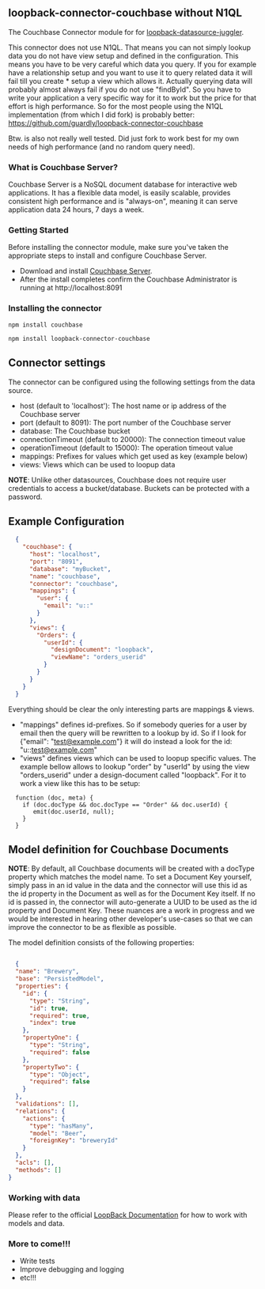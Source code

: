 
## loopback-connector-couchbase without N1QL

The Couchbase Connector module for for [loopback-datasource-juggler](http://docs.strongloop.com/loopback-datasource-juggler/).

This connector does not use N1QL. That means you can not simply lookup data you do not have view setup and defined in the configuration. This means you have to be very careful which data you query. If you for example have a relationship setup and you want to use it to query related data it will fail till you create * setup a view which allows it. Actually querying data will probably almost always fail if you do not use "findById". So you have to write your application a very specific way for it to work but the price for that effort is high performance. So for the most people using the N1QL implementation (from which I did fork) is probably better: https://github.com/guardly/loopback-connector-couchbase

Btw. is also not really well tested. Did just fork to work best for my own needs of high performance (and no random query need).

### What is Couchbase Server?
Couchbase Server is a NoSQL document database for interactive web applications. It has a flexible data model, is easily scalable, provides consistent high performance and is "always-on", meaning it can serve application data 24 hours, 7 days a week.


### Getting Started
Before installing the connector module, make sure you've taken the appropriate steps to install and configure Couchbase Server.

* Download and install [Couchbase Server](http://www.couchbase.com/nosql-databases/downloads).
* After the install completes confirm the Couchbase Administrator is running at http://localhost:8091


### Installing the connector
```npm install couchbase```

```npm install loopback-connector-couchbase```


## Connector settings

The connector can be configured using the following settings from the data source.
* host  (default to 'localhost'): The host name or ip address of the Couchbase server
* port (default to 8091): The port number of the Couchbase server
* database: The Couchbase bucket
* connectionTimeout (default to 20000): The connection timeout value
* operationTimeout (default to 15000): The operation timeout value
* mappings: Prefixes for values which get used as key (example below)
* views: Views which can be used to loopup data

**NOTE**: Unlike other datasources, Couchbase does not require user credentials to access a bucket/database.  Buckets can be protected with a password.


## Example Configuration

```json
  {
    "couchbase": {
      "host": "localhost",
      "port": "8091",
      "database": "myBucket",
      "name": "couchbase",
      "connector": "couchbase",
      "mappings": {
        "user": {
          "email": "u::"
        }
      },
      "views": {
        "Orders": {
          "userId": {
            "designDocument": "loopback",
            "viewName": "orders_userid"
          }
        }
      }
    }
  }

```

Everything should be clear the only interesting parts are mappings & views.

* "mappings" defines id-prefixes. So if somebody queries for a user by email then the query will be rewritten to a lookup by id. So if I look for {"email": "test@example.com"} it will do instead a look for the id: "u::test@example.com"
* "views" defines views which can be used to loopup specific values. The example bellow allows to lookup "order" by "userId" by using the view "orders_userid" under a design-document called "loopback". For it to work a view like this has to be setup:

```
  function (doc, meta) {
    if (doc.docType && doc.docType == "Order" && doc.userId) {
       emit(doc.userId, null);
    }
  }
```


## Model definition for Couchbase Documents

**NOTE**: By default, all Couchbase documents will be created with a docType property which matches the model name. To set a Document Key yourself, simply pass in an id value in the data and the connector will use this id as the id property in the Document as well as for the Document Key itself.  If no id is passed in, the connector will auto-generate a UUID to be used as the id property and Document Key. These nuances are a work in progress and we would be interested in hearing other developer's use-cases so that we can improve the connector to be as flexible as possible.

The model definition consists of the following properties:

```json

  {
  "name": "Brewery",
  "base": "PersistedModel",
  "properties": {
    "id": {
      "type": "String",
      "id": true,
      "required": true,
      "index": true
    },
    "propertyOne": {
      "type": "String",
      "required": false
    },
    "propertyTwo": {
      "type": "Object",
      "required": false
    }
  },
  "validations": [],
  "relations": {
    "actions": {
      "type": "hasMany",
      "model": "Beer",
      "foreignKey": "breweryId"
    }
  },
  "acls": [],
  "methods": []
}

```

### Working with data
Please refer to the official [LoopBack Documentation](http://docs.strongloop.com/display/public/LB/Working+with+data) for how to work with models and data.


### More to come!!!
* Write tests
* Improve debugging and logging
* etc!!!

